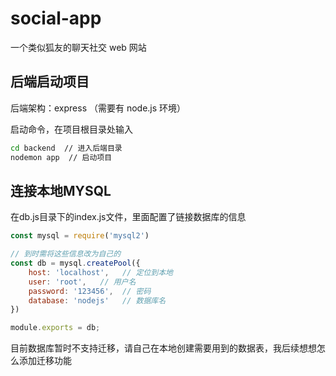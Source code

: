 # social-app

一个类似狐友的聊天社交 web 网站

## 后端启动项目

后端架构：express （需要有 node.js 环境）

启动命令，在项目根目录处输入

```bash
cd backend  // 进入后端目录
nodemon app  // 启动项目
```



## 连接本地MYSQL

在db.js目录下的index.js文件，里面配置了链接数据库的信息

```js
const mysql = require('mysql2')

// 到时需将这些信息改为自己的
const db = mysql.createPool({ 
    host: 'localhost',   // 定位到本地
    user: 'root',   // 用户名
    password: '123456',  // 密码
    database: 'nodejs'   // 数据库名
})

module.exports = db;
```

目前数据库暂时不支持迁移，请自己在本地创建需要用到的数据表，我后续想想怎么添加迁移功能
